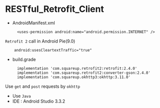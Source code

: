 # RESTful_Retrofit_Client

* AndroidManifest.xml

		<uses-permission android:name="android.permission.INTERNET" />
		
`Retrofit 2` call in Android Pie(9.0)
		
		android:usesCleartextTraffic="true"
	
* build.grade

		implementation 'com.squareup.retrofit2:retrofit:2.4.0'
		implementation 'com.squareup.retrofit2:converter-gson:2.4.0'
		implementation 'com.squareup.okhttp3:okhttp:3.11.0'

Use `get` and `post` requests by `okhttp`

* Use `Java`
* IDE : Android Studio 3.3.2
